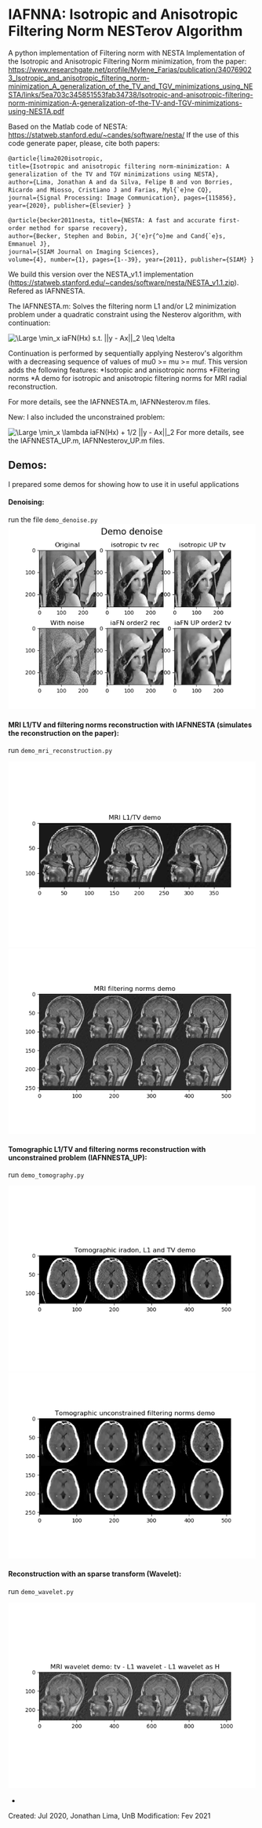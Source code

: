 # IAFNNA: Isotropic and Anisotropic Filtering Norm NESTerov Algorithm
A python implementation of Filtering norm with NESTA Implementation of the Isotropic and Anisotropic Filtering Norm minimization, from the paper: <https://www.researchgate.net/profile/Mylene_Farias/publication/340769023_Isotropic_and_anisotropic_filtering_norm-minimization_A_generalization_of_the_TV_and_TGV_minimizations_using_NESTA/links/5ea703c345851553fab34738/Isotropic-and-anisotropic-filtering-norm-minimization-A-generalization-of-the-TV-and-TGV-minimizations-using-NESTA.pdf>

Based on the Matlab code of NESTA: https://statweb.stanford.edu/~candes/software/nesta/ If the use of this code generate paper, please, cite both papers:
```
@article{lima2020isotropic, 
title={Isotropic and anisotropic filtering norm-minimization: A generalization of the TV and TGV minimizations using NESTA}, 
author={Lima, Jonathan A and da Silva, Felipe B and von Borries, Ricardo and Miosso, Cristiano J and Farias, Myl{`e}ne CQ}, 
journal={Signal Processing: Image Communication}, pages={115856}, year={2020}, publisher={Elsevier} }
```
```
@article{becker2011nesta, title={NESTA: A fast and accurate first-order method for sparse recovery}, 
author={Becker, Stephen and Bobin, J{'e}r{^o}me and Cand{`e}s, Emmanuel J}, 
journal={SIAM Journal on Imaging Sciences}, 
volume={4}, number={1}, pages={1--39}, year={2011}, publisher={SIAM} }
```
We build this version over the NESTA_v1.1 implementation (https://statweb.stanford.edu/~candes/software/nesta/NESTA_v1.1.zip). Refered as IAFNNESTA.

The IAFNNESTA.m:
Solves the filtering norm L1 and/or L2 minimization problem under a quadratic constraint using the Nesterov algorithm, with continuation:

![\Large \min_x iaFN(Hx) s.t. ||y - Ax||_2 \leq \delta](https://latex.codecogs.com/svg.latex?\Large%20\min_x%20iaFN(Hx)%20s.t.%20||y%20-%20Ax||_2%20\leq%20\delta)

Continuation is performed by sequentially applying Nesterov's algorithm with a decreasing sequence of values of mu0 >= mu >= muf. This version adds the following features: *Isotropic and anisotropic norms *Filtering norms *A demo for isotropic and anisotropic filtering norms for MRI radial reconstruction.

For more details, see the IAFNNESTA.m, IAFNNesterov.m files.

New:
I also included the unconstrained problem:

![\Large \min_x \lambda iaFN(Hx) + 1/2 ||y - Ax||_2 ](https://latex.codecogs.com/svg.latex?\Large%20\min_x%20\lambda%20iaFN(Hx)%20+%201/2%20||y%20-%20Ax||_2%20)
For more details, see the IAFNNESTA\_UP.m, IAFNNesterov\_UP.m files.

## Demos:
I prepared some demos for showing how to use it in useful applications

#### Denoising:
run the file `demo_denoise.py`
![Denoise demo](denoise_demo.png)

#### MRI L1/TV and filtering norms reconstruction with IAFNNESTA (simulates the reconstruction on the paper):
run `demo_mri_reconstruction.py`

![MRI rec L1/TV](demo_mri_l1_tv.png)
![MRI rec with filtering norms](demo_mri_filtering_norms.png)

#### Tomographic L1/TV and filtering norms reconstruction with unconstrained problem (IAFNNESTA_UP):
run `demo_tomography.py`

![Tomographic iradon/L1/TV reconstruction](demo_tomo_l1_tv.png)
![Tomographic reconstruction with filtering norms](demo_tomo_filtering_norms.png)

#### Reconstruction with an sparse transform (Wavelet):
run `demo_wavelet.py`

![MRI rec L2, TV, L1 with wavelet, L1 with wavelet as H](demo_wavelet.png)


-
Created: Jul 2020, Jonathan Lima, UnB
Modification: Fev 2021
